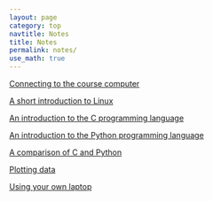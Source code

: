 ```yaml
---
layout: page
category: top
navtitle: Notes
title: Notes
permalink: notes/
use_math: true
---
```


<a href="connect.html">Connecting to the course computer</a>

<a href="linux.html">A short introduction to Linux</a>

<a href="c.html">An introduction to the C programming language</a>

<a href="python.html">An introduction to the Python programming language</a>

<a href="language-comparison.html">A comparison of C and Python</a>

<a href="plot.html">Plotting data</a>

<a href="laptop.html">Using your own laptop</a>

<!--
<a href="string-notes.pdf">Notes on the vibrating string project</a>

<a href="array-notes.pdf">Notes on using arrays</a>

<a href="cplusplus.html">A few C++ tricks</a>

<a href="DE-notes.pdf">Notes on solving differential equations</a> 

<a href="samples.html">Sample programs</a>

<a href="function.html">Functions in C</a>

<a href="integration-notes.pdf">Analysis of integration methods</a> (as pdf because of typeset mathematics)

<a href="symplectic.html">Notes on symplectic solvers</a>

<a href="anim.html">Notes on making animations</a>


#### Old notes

These notes will be used later in class; I'm putting the links back up
as a reference for past students.


<a href="audio.html">Notes on audio output</a>

-->



